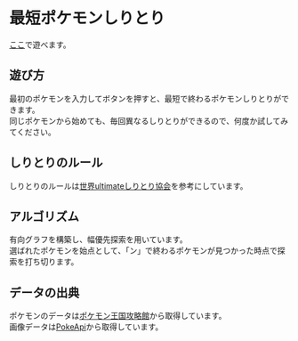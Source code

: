 # 最短ポケモンしりとり

[ここ](https://hamao0820.github.io/weakest-pokemon-word-chain)で遊べます。

## 遊び方

最初のポケモンを入力してボタンを押すと、最短で終わるポケモンしりとりができます。  
同じポケモンから始めても、毎回異なるしりとりができるので、何度か試してみてください。

## しりとりのルール

しりとりのルールは[世界ultimateしりとり協会](https://w.atwiki.jp/ultimate/pages/16.html)を参考にしています。

## アルゴリズム

有向グラフを構築し、幅優先探索を用いています。  
選ばれたポケモンを始点として、「ン」で終わるポケモンが見つかった時点で探索を打ち切ります。

## データの出典

ポケモンのデータは[ポケモン王国攻略館](https://pente.koro-pokemon.com/zukan/)から取得しています。  
画像データは[PokeApi](https://pokeapi.co/)から取得しています。

